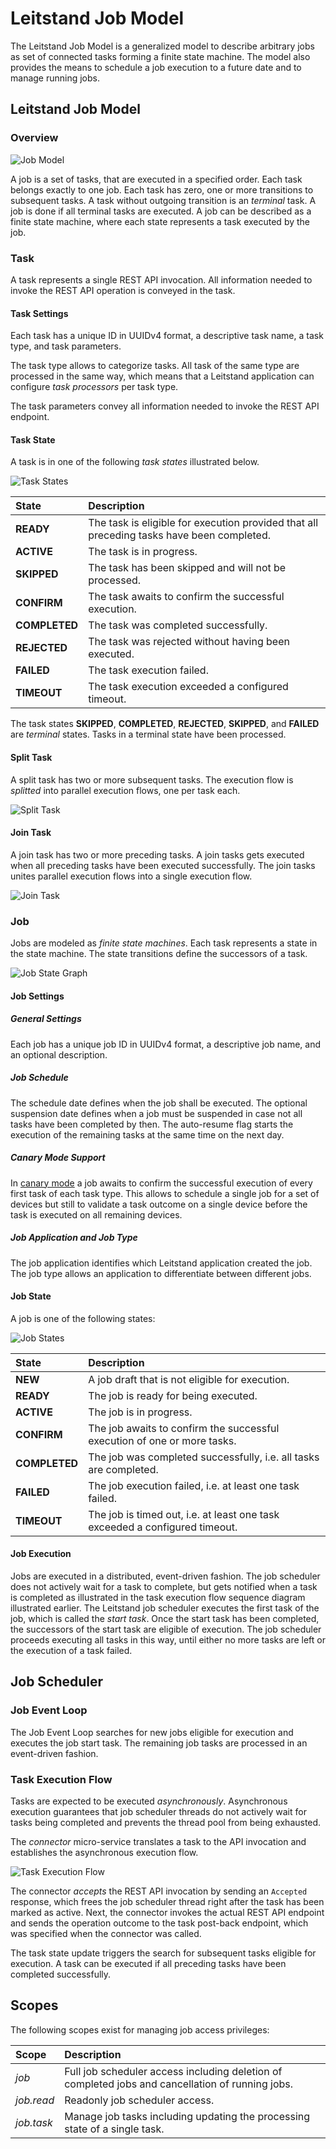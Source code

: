 # Leitstand Job Model

The Leitstand Job Model is a generalized model to describe arbitrary jobs as set of connected tasks forming a finite state machine. 
The model also provides the means to schedule a job execution to a future date and to manage running jobs.

## Leitstand Job Model

### Overview

![Job Model](./doc/assets/overview.png "Job Model Overview") 

A job is a set of tasks, that are executed in a specified order.
Each task belongs exactly to one job. 
Each task has zero, one or more transitions to subsequent tasks.
A task without outgoing transition is an _terminal_ task.
A job is done if all terminal tasks are executed.
A job can be described as a finite state machine,
where each state represents a task executed by the job.

### Task

A task represents a single REST API invocation.
All information needed to invoke the REST API operation is conveyed in the task.

#### Task Settings
Each task has a unique ID in UUIDv4 format, 
a descriptive task name,
a task type, and
task parameters.

The task type allows to categorize tasks.
All task of the same type are processed in the same way, 
which means that a Leitstand application can configure _task processors_ per task type.

The task parameters convey all information needed to invoke the REST API endpoint.

#### Task State
A task is in one of the following _task states_ illustrated below.

![Task States](./doc/assets//task_states.png "Task States") 

| State         | Description                                                                              |
|:--------------|:-----------------------------------------------------------------------------------------|
| __READY__     | The task is eligible for execution provided that all preceding tasks have been completed.|
| __ACTIVE__    | The task is in progress.                                                                 |
| __SKIPPED__   | The task has been skipped and will not be processed.                                     |
| __CONFIRM__   | The task awaits to confirm the successful execution.                                     |
| __COMPLETED__ | The task was completed successfully.                                                     |
| __REJECTED__  | The task was rejected without having been executed.                                      |
| __FAILED__    | The task execution failed.                                                               |
| __TIMEOUT__   | The task execution exceeded a configured timeout.                                        |

The task states __SKIPPED__, __COMPLETED__, __REJECTED__, __SKIPPED__, and __FAILED__ are _terminal_ states.
Tasks in a terminal state have been processed.

#### Split Task
A split task has two or more subsequent tasks. 
The execution flow is _splitted_ into parallel execution flows, one per task each.

![Split Task](./doc/assets//split_task.png "Split Task") 


#### Join Task
A join task has two or more preceding tasks.
A join tasks gets executed when all preceding tasks have been executed successfully.
The join tasks unites parallel execution flows into a single execution flow.

![Join Task](./doc/assets//join_task.png "Join Task") 


### Job

Jobs are modeled as _finite state machines_.
Each task represents a state in the state machine.
The state transitions define the successors of a task.

![Job State Graph](./doc/assets//job_state_graph.png "Job State Graph") 

#### Job Settings

##### General Settings
Each job has a unique job ID in UUIDv4 format,
a descriptive job name, and
an optional description.

##### Job Schedule
The schedule date defines when the job shall be executed.
The optional suspension date defines when a job must be suspended in case not all tasks have been completed by then.
The auto-resume flag starts the execution of the remaining tasks at the same time on the next day.

##### Canary Mode Support
In [canary mode](https://en.wikipedia.org/wiki/Sentinel_species#Historical_examples) a job awaits to confirm the successful execution of every first task of each task type.
This allows to schedule a single job for a set of devices but still to validate a task outcome on a single device before the task is executed on all remaining devices.

##### Job Application and Job Type
The job application identifies which Leitstand application created the job.
The job type allows an application to differentiate between different jobs.

#### Job State
A job is one of the following states:

![Job States](./doc/assets//job_states.png "Job States") 

| State         | Description                                                                |
|:--------------|:---------------------------------------------------------------------------|
| __NEW__       | A job draft that is not eligible for execution.                            |
| __READY__     | The job is ready for being executed.                                       |
| __ACTIVE__    | The job is in progress.                                                    |
| __CONFIRM__   | The job awaits to confirm the successful execution of one or more tasks.   |
| __COMPLETED__ | The job was completed successfully, i.e. all tasks are completed.          |
| __FAILED__    | The job execution failed, i.e. at least one task failed.                   |
| __TIMEOUT__   | The job is timed out, i.e. at least one task exceeded a configured timeout.|

#### Job Execution
Jobs are executed in a distributed, event-driven fashion.
The job scheduler does not actively wait for a task to complete, but gets notified when a task is completed 
as illustrated in the task execution flow sequence diagram illustrated earlier.
The Leitstand job scheduler executes the first task of the job, which is called the _start task_.
Once the start task has been completed, the successors of the start task are eligible of execution.
The job scheduler proceeds executing all tasks in this way, until either no more tasks are left or the execution of a task failed.


## Job Scheduler

### Job Event Loop
The Job Event Loop searches for new jobs eligible for execution and executes the job start task.
The remaining job tasks are processed in an event-driven fashion.

### Task Execution Flow
Tasks are expected to be executed _asynchronously_. 
Asynchronous execution guarantees that job scheduler threads do not actively wait for tasks being completed and prevents the thread pool from being exhausted.

The _connector_ micro-service translates a task to the API invocation and establishes the asynchronous execution flow.

![Task Execution Flow](./doc/assets//task_execution_flow.png "Task Execution Flow") 

The connector _accepts_ the REST API invocation by sending an `Accepted` response, which frees the job scheduler thread right after the task has been marked as active.
Next, the connector invokes the actual REST API endpoint and sends the operation outcome to the task post-back endpoint, which was specified when the connector was called.

The task state update triggers the search for subsequent tasks eligible for execution.
A task can be executed if all preceding tasks have been completed successfully.

## Scopes

The following scopes exist for managing job access privileges:

| Scope      | Description                                                                                      |
|:-----------|:-------------------------------------------------------------------------------------------------|
| _job_      | Full job scheduler access including deletion of completed jobs and cancellation of running jobs. |
| _job.read_ | Readonly job scheduler access.                                                                   |
| _job.task_ | Manage job tasks including updating the processing state of a single task.                       |


